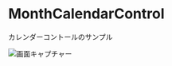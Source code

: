 # MonthCalendarControl
カレンダーコントールのサンプル

![画面キャプチャー](https://github.com/kenjinote/MonthCalendarControl/wiki/preview.png "画面キャプチャー")
